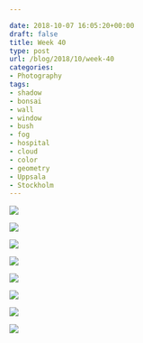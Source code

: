 ```yaml
---

date: 2018-10-07 16:05:20+00:00
draft: false
title: Week 40
type: post
url: /blog/2018/10/week-40
categories:
- Photography
tags:
- shadow
- bonsai
- wall
- window
- bush
- fog
- hospital
- cloud
- color
- geometry
- Uppsala
- Stockholm
---
```




  
![](/images/2018-10-07-201810week-40/image-asset.jpeg)

  

  
![](/images/2018-10-07-201810week-40/image-asset.jpeg)

  

  
![](/images/2018-10-07-201810week-40/image-asset.jpeg)

  

  
![](/images/2018-10-07-201810week-40/image-asset.jpeg)

  

  
![](/images/2018-10-07-201810week-40/image-asset.jpeg)

  

  
![](/images/2018-10-07-201810week-40/image-asset.jpeg)

  





  
![](/images/2018-10-07-201810week-40/56009852952__68A9C6C1-022F-4044-ACC1-0CC201973673.JPG)

  

  
![](/images/2018-10-07-201810week-40/IMG_0643.jpeg)

  


